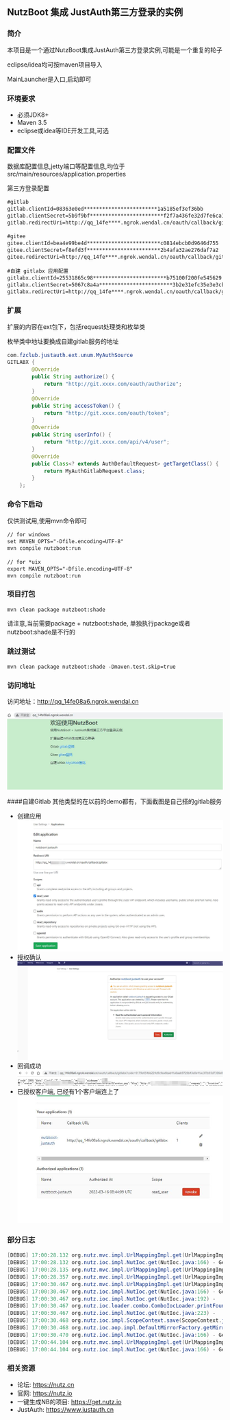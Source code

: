 ## NutzBoot 集成 JustAuth第三方登录的实例

### 简介

本项目是一个通过NutzBoot集成JustAuth第三方登录实例,可能是一个重复的轮子

eclipse/idea均可按maven项目导入

MainLauncher是入口,启动即可

### 环境要求

* 必须JDK8+
* Maven 3.5
* eclipse或idea等IDE开发工具,可选

### 配置文件

数据库配置信息,jetty端口等配置信息,均位于src/main/resources/application.properties

第三方登录配置
```
#gitlab
gitlab.clientId=08363e0ed************************1a5185ef3ef36bb
gitlab.clientSecret=5b9f9bf************************f2f7a436fe32d7fe6ca14
gitlab.redirectUri=http://qq_14fe****.ngrok.wendal.cn/oauth/callback/gitlab

#gitee
gitee.clientId=bea4e99be4d************************c0814ebcb0d9646d755
gitee.clientSecret=f8efd3f************************2b4afa32ae276daf7a2
gitee.redirectUri=http://qq_14fe****.ngrok.wendal.cn/oauth/callback/gitee

#自建 gitlabx 应用配置
gitlabx.clientId=25531865c98************************b75100f200fe545629
gitlabx.clientSecret=5067c8a4a************************3b2e31efc35e3e3cb4d3a39a3d
gitlabx.redirectUri=http://qq_14fe****.ngrok.wendal.cn/oauth/callback/gitlabx
```
### 扩展

扩展的内容在ext包下，包括request处理类和枚举类

枚举类中地址要换成自建gitlab服务的地址
```java
com.fzclub.justauth.ext.unum.MyAuthSource
GITLABX {
        @Override
        public String authorize() {
            return "http://git.xxxx.com/oauth/authorize";
        }
        @Override
        public String accessToken() {
            return "http://git.xxxx.com/oauth/token";
        }
        @Override
        public String userInfo() {
            return "http://git.xxxx.com/api/v4/user";
        }
        @Override
        public Class<? extends AuthDefaultRequest> getTargetClass() {
            return MyAuthGitlabRequest.class;
        }
    };
```

### 命令下启动

仅供测试用,使用mvn命令即可

```
// for windows
set MAVEN_OPTS="-Dfile.encoding=UTF-8"
mvn compile nutzboot:run

// for *uix
export MAVEN_OPTS="-Dfile.encoding=UTF-8"
mvn compile nutzboot:run
```

### 项目打包

```
mvn clean package nutzboot:shade
```

请注意,当前需要package + nutzboot:shade, 单独执行package或者nutzboot:shade是不行的


### 跳过测试
```
mvn clean package nutzboot:shade -Dmaven.test.skip=true
```

### 访问地址
访问地址：http://qq_14fe08a6.ngrok.wendal.cn

![avatar](pics/index.jpg)

####自建Gitlab
其他类型的在以前的demo都有，下面截图是自己搭的gitlab服务
- 创建应用
  ![avatar](pics/mygitlab_app.jpg)
- 授权确认
  ![avatar](pics/mygitlab_auth.jpg)
- 回调成功
  ![avatar](pics/mygitlab_ok.jpg)
- 已授权客户端, 已经有1个客户端连上了
  ![avatar](pics/mygitlab_list.jpg)

### 部分日志
```java
[DEBUG] 17:00:28.132 org.nutz.mvc.impl.UrlMappingImpl.get(UrlMappingImpl.java:103) - Found mapping for [GET] path=/ : MainLauncher.index(MainLauncher.java:14)
[DEBUG] 17:00:28.132 org.nutz.ioc.impl.NutIoc.get(NutIoc.java:166) - Get 'mainLauncher'<class com.fzclub.justauth.MainLauncher>
[DEBUG] 17:00:28.135 org.nutz.mvc.impl.UrlMappingImpl.get(UrlMappingImpl.java:112) - Search mapping for [GET] path=/index : NOT Action match
[DEBUG] 17:00:28.357 org.nutz.mvc.impl.UrlMappingImpl.get(UrlMappingImpl.java:112) - Search mapping for [GET] path=/user/query : NOT Action match
[DEBUG] 17:00:30.467 org.nutz.mvc.impl.UrlMappingImpl.get(UrlMappingImpl.java:103) - Found mapping for [GET] path=/oauth/login/gitlabx : OauthMudule.login(OauthMudule.java:37)
[DEBUG] 17:00:30.467 org.nutz.ioc.impl.NutIoc.get(NutIoc.java:166) - Get 'oauthMudule'<class com.fzclub.justauth.module.OauthMudule>
[DEBUG] 17:00:30.467 org.nutz.ioc.impl.NutIoc.get(NutIoc.java:192) - 	 >> Load definition name=oauthMudule
[DEBUG] 17:00:30.467 org.nutz.ioc.loader.combo.ComboIocLoader.printFoundIocBean(ComboIocLoader.java:226) - Found IocObject(oauthMudule) in AnnotationIocLoader(packages=[com.fzclub.justauth])
[DEBUG] 17:00:30.467 org.nutz.ioc.impl.NutIoc.get(NutIoc.java:223) - 	 >> Make...'oauthMudule'<class com.fzclub.justauth.module.OauthMudule>
[DEBUG] 17:00:30.468 org.nutz.ioc.impl.ScopeContext.save(ScopeContext.java:65) - Save object 'oauthMudule' to [app] 
[DEBUG] 17:00:30.468 org.nutz.ioc.aop.impl.DefaultMirrorFactory.getMirror(DefaultMirrorFactory.java:76) - Load class com.fzclub.justauth.module.OauthMudule without AOP
[DEBUG] 17:00:30.470 org.nutz.ioc.impl.NutIoc.get(NutIoc.java:166) - Get 'conf'<class org.nutz.ioc.impl.PropertiesProxy>
[DEBUG] 17:00:44.104 org.nutz.mvc.impl.UrlMappingImpl.get(UrlMappingImpl.java:103) - Found mapping for [GET] path=/oauth/callback/gitlabx : OauthMudule.callback(OauthMudule.java:50)
[DEBUG] 17:00:44.104 org.nutz.ioc.impl.NutIoc.get(NutIoc.java:166) - Get 'oauthMudule'<class com.fzclub.justauth.module.OauthMudule>
```
### 相关资源

* 论坛: https://nutz.cn
* 官网: https://nutz.io
* 一键生成NB的项目: https://get.nutz.io
* JustAuth: https://www.justauth.cn
